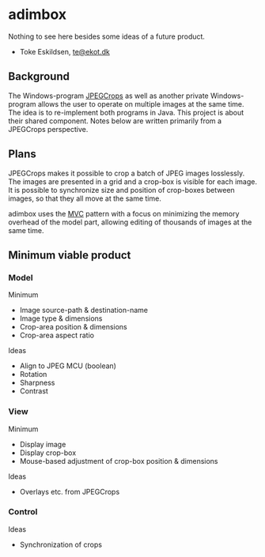 # adimbox

Nothing to see here besides some ideas of a future product.

- Toke Eskildsen, te@ekot.dk

## Background

The Windows-program [JPEGCrops](http://ekot.dk/programmer/JPEGCrops/) as well as another private Windows-program allows the user to operate on multiple images at the same time. The idea is to re-implement both programs in Java. This project is about their shared component. Notes below are written primarily from a JPEGCrops perspective.

## Plans

JPEGCrops makes it possible to crop a batch of JPEG images losslessly. The images are presented in a grid and a crop-box is visible for each image. It is possible to synchronize size and position of crop-boxes between images, so that they all move at the same time.

adimbox uses the [MVC](https://en.wikipedia.org/wiki/Model%E2%80%93view%E2%80%93controller) pattern with a focus on minimizing the memory overhead of the model part, allowing editing of thousands of images at the same time.

## Minimum viable product

### Model

Minimum

* Image source-path & destination-name
* Image type & dimensions
* Crop-area position & dimensions
* Crop-area aspect ratio

Ideas

* Align to JPEG MCU (boolean)
* Rotation
* Sharpness
* Contrast

### View

Minimum

* Display image
* Display crop-box 
* Mouse-based adjustment of crop-box position & dimensions

Ideas

* Overlays etc. from JPEGCrops

### Control

Ideas

* Synchronization of crops

